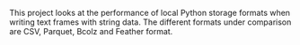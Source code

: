 This project looks at the performance of local Python storage formats when writing text frames with string data. The different formats under comparison are CSV, Parquet, Bcolz and Feather format.
